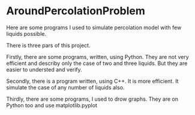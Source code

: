 # AroundPercolationProblem
Here are some programs I used to simulate percolation model with few liquids possible. 

There is three pars of this project.

Firstly, there are some programs, written, using Python. They are not very efficient and describy only the case of two and three liquids. But they are easier to understed and verify.

Secondly, there is a program written, using C++. It is more efficient. It simulate the case of any number of liquids also.

Thirdly, there are some programs, I used to drow graphs. They are on Python too and use matplotlib.pyplot
